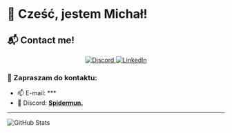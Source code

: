 # 👋 Cześć, jestem Michał!

## 📬 Contact me!

<p align="center">
  <a href="https://discord.com/users/spidermun.">
    <img alt="Discord" src="https://img.shields.io/badge/Spidermun.-5865F2?style=for-the-badge&logo=discord&logoColor=white" />
  </a>
  <a href="https://www.linkedin.com/in/micha%C5%82-trela-702687321/">
    <img alt="LinkedIn" src="https://img.shields.io/badge/Michał Trela-0A66C2?style=for-the-badge&logo=linkedin&logoColor=white" />
  </a>
</p>


### 💬 Zapraszam do kontaktu:
- 📫 E-mail: ***
- 💬 Discord: **[Spidermun.](https://discord.com/users/spidermun.)**

---

![GitHub Stats](https://github-readme-stats.vercel.app/api?username=spidermun&show_icons=true&theme=tokyonight)
